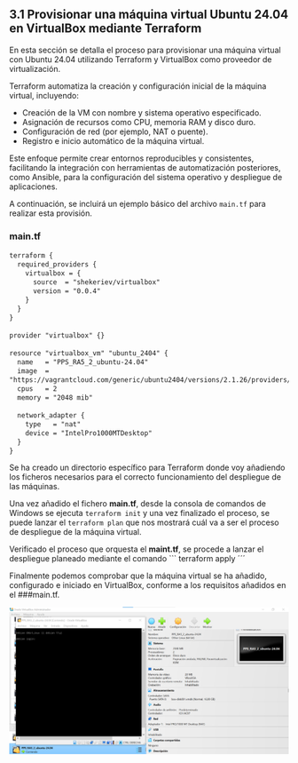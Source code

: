 ## 3.1 Provisionar una máquina virtual Ubuntu 24.04 en VirtualBox mediante Terraform

En esta sección se detalla el proceso para provisionar una máquina virtual con Ubuntu 24.04 utilizando Terraform y VirtualBox como proveedor de virtualización.

Terraform automatiza la creación y configuración inicial de la máquina virtual, incluyendo:

- Creación de la VM con nombre y sistema operativo especificado.
- Asignación de recursos como CPU, memoria RAM y disco duro.
- Configuración de red (por ejemplo, NAT o puente).
- Registro e inicio automático de la máquina virtual.

Este enfoque permite crear entornos reproducibles y consistentes, facilitando la integración con herramientas de automatización posteriores, como Ansible, para la configuración del sistema operativo y despliegue de aplicaciones.

A continuación, se incluirá un ejemplo básico del archivo `main.tf` para realizar esta provisión.

### main.tf
```
terraform {
  required_providers {
    virtualbox = {
      source  = "shekeriev/virtualbox"
      version = "0.0.4"
    }
  }
}

provider "virtualbox" {}

resource "virtualbox_vm" "ubuntu_2404" {
  name   = "PPS_RA5_2_ubuntu-24.04"
  image  = "https://vagrantcloud.com/generic/ubuntu2404/versions/2.1.26/providers/virtualbox.box"
  cpus   = 2
  memory = "2048 mib"

  network_adapter {
    type   = "nat"
    device = "IntelPro1000MTDesktop"
  }
}

```
Se ha creado un directorio específico para Terraform donde voy añadiendo los ficheros necesarios para el correcto funcionamiento del despliegue de las máquinas.

Una vez añadido el fichero **main.tf**, desde la consola de comandos de Windows se ejecuta ``` terraform init ``` y una vez finalizado el proceso, se puede lanzar el ``` terraform plan ``` que nos mostrará cuál va a ser el proceso de despliegue de la máquina virtual.

Verificado el proceso que orquesta el **maint.tf**, se procede a lanzar el despliegue planeado mediante el comando ``` terraform apply ´´´ 


Finalmente podemos comprobar que la máquina virtual se ha añadido, configurado e iniciado en VirtualBox, conforme a los requisitos añadidos en el ###main.tf.

![inicio_terraform](https://github.com/PPS13030588/terraform/blob/main/images/virtualbox1.png)